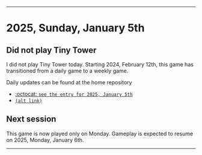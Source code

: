 
***

# 2025, Sunday, January 5th

## Did not play Tiny Tower

<!-- TODO: For each weekly entry, make sure the date is correct. The day of the week should be modified in 4 places !-->

I did not play Tiny Tower today. Starting 2024, February 12th, this game has transitioned from a daily game to a weekly game.

Daily updates can be found at the home repository

- [:octocat: `see the entry for 2025, January 5th`](https://github.com/seanpm2001/SeansLifeArchive_Images_TinyTower/tree/master/tiny%20tower/2025/01_January/05/) 
- [`(alt link)`](/tiny%20tower/2025/01_January/05/)

## Next session

This game is now played only on Monday. Gameplay is expected to resume on 2025, Monday, January 6th.

***
